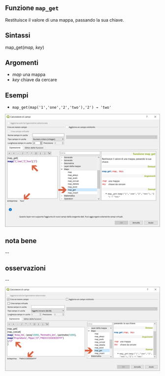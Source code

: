 ## Funzione `map_get`

Restituisce il valore di una mappa, passando la sua chiave.

## Sintassi

map_get(_map, key_)

## Argomenti

* _map_ una mappa
* _key_ chiave da cercare

## Esempi

* `map_get(map('1','one','2','two'),'2') → 'two'`

<img src="/img/maps/map_get/map_get1.png">

## nota bene

--

## osservazioni

--

<img src="/img/maps/map_get/map_get2.png">